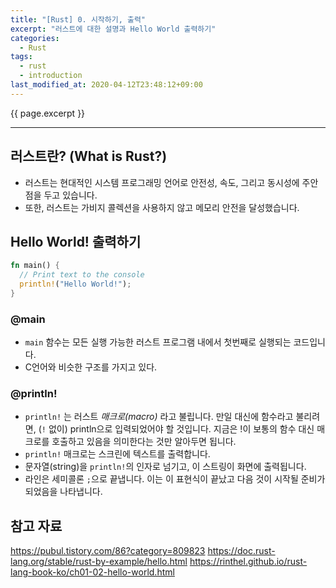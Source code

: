 ```yaml
---
title: "[Rust] 0. 시작하기, 출력"
excerpt: "러스트에 대한 설명과 Hello World 출력하기"
categories:
  - Rust
tags:
  - rust
  - introduction
last_modified_at: 2020-04-12T23:48:12+09:00
---
```

{{ page.excerpt }}
* * *

## 러스트란? (What is Rust?)
- 러스트는 현대적인 시스템 프로그래밍 언어로 안전성, 속도, 그리고 동시성에 주안점을 두고 있습니다.
- 또한, 러스트는 가비지 콜렉션을 사용하지 않고 메모리 안전을 달성했습니다.

## Hello World! 출력하기
```rust
fn main() {
  // Print text to the console
  println!("Hello World!");
}
```
### @main
- `main` 함수는 모든 실행 가능한 러스트 프로그램 내에서 첫번째로 실행되는 코드입니다.
- C언어와 비슷한 구조를 가지고 있다.

### @println!
- `println!` 는 러스트 *매크로(macro)* 라고 불립니다.  만일 대신에 함수라고 불리려면, (`!` 없이) println으로 입력되었어야 할 것입니다.  지금은 !이 보통의 함수 대신 매크로를 호출하고 있음을 의미한다는 것만 알아두면 됩니다.
- `println!` 매크로는 스크린에 텍스트를 출력합니다.
- 문자열(string)을 `println!`의 인자로 넘기고, 이 스트링이 화면에 출력됩니다.
- 라인은 세미콜론 `;`으로 끝냅니다.  이는 이 표현식이 끝났고 다음 것이 시작될 준비가 되었음을 나타냅니다.

## 참고 자료
<https://pubul.tistory.com/86?category=809823>
<https://doc.rust-lang.org/stable/rust-by-example/hello.html>
<https://rinthel.github.io/rust-lang-book-ko/ch01-02-hello-world.html>
